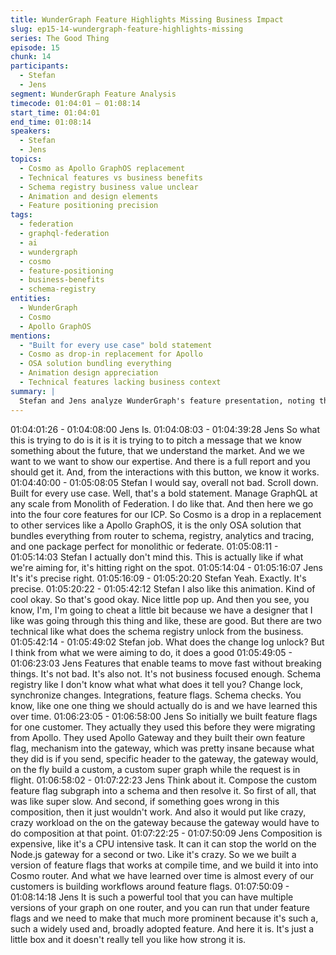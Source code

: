 ```yaml
---
title: WunderGraph Feature Highlights Missing Business Impact
slug: ep15-14-wundergraph-feature-highlights-missing
series: The Good Thing
episode: 15
chunk: 14
participants:
  - Stefan
  - Jens
segment: WunderGraph Feature Analysis
timecode: 01:04:01 – 01:08:14
start_time: 01:04:01
end_time: 01:08:14
speakers:
  - Stefan
  - Jens
topics:
  - Cosmo as Apollo GraphOS replacement
  - Technical features vs business benefits
  - Schema registry business value unclear
  - Animation and design elements
  - Feature positioning precision
tags:
  - federation
  - graphql-federation
  - ai
  - wundergraph
  - cosmo
  - feature-positioning
  - business-benefits
  - schema-registry
entities:
  - WunderGraph
  - Cosmo
  - Apollo GraphOS
mentions:
  - "Built for every use case" bold statement
  - Cosmo as drop-in replacement for Apollo
  - OSA solution bundling everything
  - Animation design appreciation
  - Technical features lacking business context
summary: |
  Stefan and Jens analyze WunderGraph's feature presentation, noting that while the positioning of Cosmo as a drop-in Apollo replacement is precise and hits their target market, the features are too technical without clear business benefits. They acknowledge good design elements but critique the lack of business value explanation for technical features like schema registry.
---
```


01:04:01:26 - 01:04:08:00
Jens
Is.
01:04:08:03 - 01:04:39:28
Jens
So what this is trying to do is it is it is trying to to pitch a message that we know something about
the future, that we understand the market. And we we want to we want to show our expertise.
And there is a full report and you should get it. And, from the interactions with this button, we
know it works.
01:04:40:00 - 01:05:08:05
Stefan
I would say, overall not bad. Scroll down. Built for every use case. Well, that's a bold statement.
Manage GraphQL at any scale from Monolith of Federation. I do like that. And then here we go
into the four core features for our ICP. So Cosmo is a drop in a replacement to other services
like a Apollo GraphOS, it is the only OSA solution that bundles everything from router to
schema, registry, analytics and tracing, and one package perfect for monolithic or federate.
01:05:08:11 - 01:05:14:03
Stefan
I actually don't mind this. This is actually like if what we're aiming for, it's hitting right on the spot.
01:05:14:04 - 01:05:16:07
Jens
It's it's precise right.
01:05:16:09 - 01:05:20:20
Stefan
Yeah. Exactly. It's precise.
01:05:20:22 - 01:05:42:12
Stefan
I also like this animation. Kind of cool okay. So that's good okay. Nice little pop up. And then you
see, you know, I'm, I'm going to cheat a little bit because we have a designer that I like was
going through this thing and like, these are good. But there are two technical like what does the
schema registry unlock from the business.
01:05:42:14 - 01:05:49:02
Stefan
job.
What does the change log unlock? But I think from what we were aiming to do, it does a good
01:05:49:05 - 01:06:23:03
Jens
Features that enable teams to move fast without breaking things. It's not bad. It's also not. It's
not business focused enough. Schema registry like I don't know what what what does it tell
you? Change lock, synchronize changes. Integrations, feature flags. Schema checks. You know,
like one one thing we should actually do is and we have learned this over time.
01:06:23:05 - 01:06:58:00
Jens
So initially we built feature flags for one customer. They actually they used this before they were
migrating from Apollo. They used Apollo Gateway and they built their own feature flag,
mechanism into the gateway, which was pretty insane because what they did is if you send,
specific header to the gateway, the gateway would, on the fly build a custom, a custom super
graph while the request is in flight.
01:06:58:02 - 01:07:22:23
Jens
Think about it. Compose the custom feature flag subgraph into a schema and then resolve it. So
first of all, that was like super slow. And second, if something goes wrong in this composition,
then it just wouldn't work. And also it would put like crazy, crazy workload on the on the gateway
because the gateway would have to do composition at that point.
01:07:22:25 - 01:07:50:09
Jens
Composition is expensive, like it's a CPU intensive task. It can it can stop the world on the
Node.js gateway for a second or two. Like it's crazy. So we we built a version of feature flags
that works at compile time, and we build it into into Cosmo router. And what we have learned
over time is almost every of our customers is building workflows around feature flags.
01:07:50:09 - 01:08:14:18
Jens
It is such a powerful tool that you can have multiple versions of your graph on one router, and
you can run that under feature flags and we need to make that much more prominent because
it's such a, such a widely used and, broadly adopted feature. And here it is. It's just a little box
and it doesn't really tell you like how strong it is.